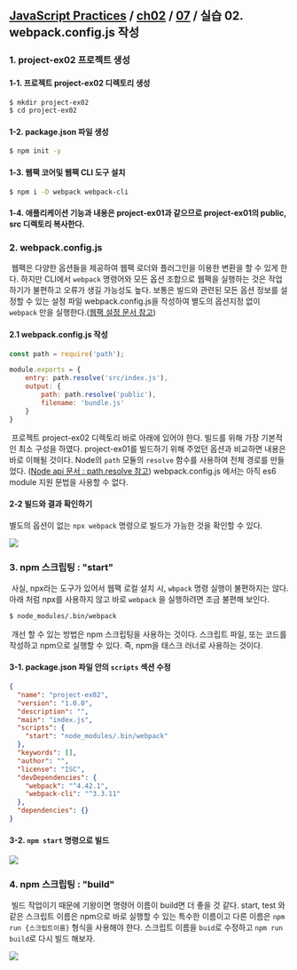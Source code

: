 ## [JavaScript Practices](https://github.com/kickscar-javascript/basic-practices) / [ch02](https://github.com/kickscar-javascript/basic-practices/tree/master/ch02) / [07](https://github.com/kickscar-javascript/basic-practices/tree/master/ch02/07) / 실습 02. webpack.config.js 작성


### 1. project-ex02 프로젝트 생성

#### 1-1. 프로젝트 project-ex02 디렉토리 생성

   ```bash
   $ mkdir project-ex02
   $ cd project-ex02
   ```

#### 1-2. package.json 파일 생성

   ```bash
   $ npm init -y
   ```

#### 1-3. 웹팩 코어및 웹팩 CLI 도구 설치

   ```bash
   $ npm i -D webpack webpack-cli
   ```

#### 1-4. 애플리케이션 기능과 내용은 project-ex01과 같으므로 project-ex01의 public, src 디렉토리 복사한다.

   
### 2. webpack.config.js

   ​	웹팩은 다양한 옵션들을 제공하여 웹팩 로더와 플러그인을 이용한 변환을 할 수 있게 한다. 하지만 CLI에서 `webpack` 명령어와 모든 옵션 조합으로 웹팩을 실행하는 것은 작업하기가 불편하고 오류가 생길 가능성도 높다. 보통은 빌드와 관련된 모든 옵션 정보를 설정할 수 있는 설정 파일  webpack.config.js을 작성하여 별도의 옵션지정 없이 `webpack` 만을 실행한다.([웹팩 설정 문서 참고](https://webpack.js.org/configuration/))

#### 2.1 webpack.config.js 작성

   ```javascript
   const path = require('path');
   
   module.exports = {
       entry: path.resolve('src/index.js'),
       output: {
           path: path.resolve('public'),
           filename: 'bundle.js'
       }    
   }
   ```

   ​	프로젝트 project-ex02 디렉토리 바로 아래에 있어야 한다. 빌드를 위해 가장 기본적인 최소 구성을 하였다. project-ex01를 빌드하기 위해 주었던 옵션과 비교하면 내용은 바로 이해될 것이다. Node의 `path` 모듈의 `resolve` 함수를 사용하여 전체 경로를 만들었다. ([Node api 문서 : path.resolve 참고](https://nodejs.org/api/path.html#path_path_resolve_paths)) webpack.config.js 에서는 아직 es6 module 지원 문법을 사용할 수 없다. 

#### 2-2 빌드와 결과 확인하기

   별도의 옵션이 없는 `npx webpack` 명령으로 빌드가 가능한 것을 확인할 수 있다.

   <img src="http://image.kickscar.me:8080/markdown/javascript-practices/ch02-0720.png" />

   
### 3. npm 스크립팅 : "start"

   ​	사실, npx라는 도구가 있어서 웹팩 로컬 설치 시, `wbpack` 명령 실행이 불편하지는 않다. 아래 처럼 npx를 사용하지 않고 바로  `webpack`  을 실행하려면 조금 불편해 보인다.

   ```bash
   $ node_modules/.bin/webpack 
   ```

   ​	개선 할 수 있는 방법은 npm 스크립팅을 사용하는 것이다. 스크립트 파일, 또는 코드를 작성하고 npm으로 실행할 수 있다. 즉, npm을 태스크 러너로 사용하는 것이다.

   

#### 3-1. package.json 파일 안의  `scripts` 섹션 수정

   ```json
   {
     "name": "project-ex02",
     "version": "1.0.0",
     "description": "",
     "main": "index.js",
     "scripts": {
       "start": "node_modules/.bin/webpack"
     },
     "keywords": [],
     "author": "",
     "license": "ISC",
     "devDependencies": {
       "webpack": "^4.42.1",
       "webpack-cli": "^3.3.11"
     },
     "dependencies": {}
   }
   ```

#### 3-2. `npm start` 명령으로 빌드

   <img src="http://image.kickscar.me:8080/markdown/javascript-practices/ch02-0721.png" />

   
### 4. npm 스크립팅 : "build"

   ​	빌드 작업이기 때문에 기왕이면 명령어 이름이 build면 더 좋을 것 같다. start, test 와 같은 스크립트 이름은 npm으로 바로 실행할 수 있는 특수한 이름이고 다른 이름은 `npm run {스크립트이름}` 형식을 사용해야 한다. 스크립트 이름을 `buid`로 수정하고 `npm run build`로 다시 빌드 해보자.

   <img src="http://image.kickscar.me:8080/markdown/javascript-practices/ch02-0722.png" />
